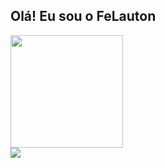 ## Olá! Eu sou o FeLauton
<div>
<a href="[https://github.com/FeLauton](https://github.com/FeLauton)">
<div>
<img height="180em" src="https://github-readme-stats.vercel.app/api/top-langs/?username=felauton&layout=compact&langs_count=7&theme=chartreuse-dark"/>
</div>
  
<div> 
<a href = "mailto:lipelauton@gmail.com"><img src="https://img.shields.io/badge/-Gmail-%23333?style=for-the-badge&logo=gmail&logoColor=white" target="_blank"></a>
</div>
